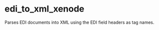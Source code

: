 edi_to_xml_xenode
=================

Parses EDI documents into XML using the EDI field headers as tag names.
